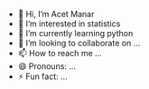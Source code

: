 - 👋 Hi, I’m Acet Manar
- 👀 I’m interested in statistics
- 🌱 I’m currently learning python
- 💞️ I’m looking to collaborate on ...
- 📫 How to reach me ...
- 😄 Pronouns: ...
- ⚡ Fun fact: ...

<!---
acetmanar/acetmanar is a ✨ special ✨ repository because its `README.md` (this file) appears on your GitHub profile.
You can click the Preview link to take a look at your changes.
--->
